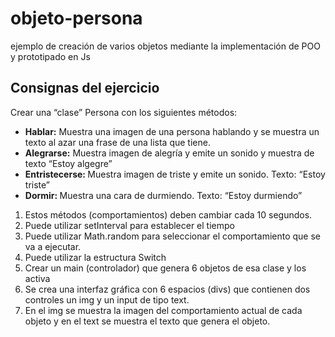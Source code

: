 # objeto-persona
ejemplo de creación de varios objetos mediante la implementación de POO y prototipado en Js

## Consignas del ejercicio
Crear una “clase” Persona con los siguientes métodos:
- <strong>Hablar:</strong> Muestra una imagen de una persona hablando y se muestra un texto al azar una frase de una lista que tiene.
- <strong>Alegrarse:</strong> Muestra imagen de alegría y emite un sonido y muestra de texto “Estoy algegre”
- <strong>Entristecerse: </strong>Muestra imagen de triste y emite un sonido. Texto: “Estoy triste”
- <strong>Dormir: </strong>Muestra una cara de durmiendo. Texto: “Estoy durmiendo”
1. Estos métodos (comportamientos) deben cambiar cada 10 segundos.
2. Puede utilizar setInterval para establecer el tiempo
3. Puede utilizar Math.random para seleccionar el comportamiento que se va a ejecutar.
4. Puede utilizar la estructura Switch
5. Crear un main (controlador) que genera 6 objetos de esa clase y los activa
6. Se crea una interfaz gráfica con 6 espacios (divs) que contienen dos controles un img y un input de tipo text.
7. En el img se muestra la imagen del comportamiento actual de cada objeto y en el text se muestra el texto que genera el objeto.
